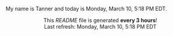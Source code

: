 My name is Tanner and today is Monday, March 10, 5:18 PM EDT.

<p align="center">This <i>README</i> file is generated <b>every 3 hours</b>!</br>Last refresh: Monday, March 10, 5:18 PM EDT<br /></p>

